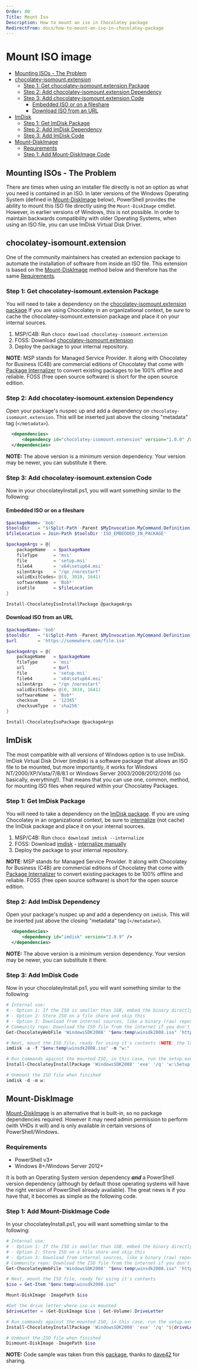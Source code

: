 ```yaml
---
Order: 80
Title: Mount Iso
Description: How to mount an iso in Chocolatey package
RedirectFrom: docs/how-to-mount-an-iso-in-chocolatey-package
---
```


# Mount ISO image

<!-- TOC -->

- [Mounting ISOs - The Problem](#mounting-isos---the-problem)
- [chocolatey-isomount.extension](#chocolatey-isomountextension)
  - [Step 1: Get chocolatey-isomount.extension Package](#step-1-get-chocolatey-isomountextension-package)
  - [Step 2: Add chocolatey-isomount.extension Dependency](#step-2-add-chocolatey-isomountextension-dependency)
  - [Step 3: Add chocolatey-isomount.extension Code](#step-3-add-chocolatey-isomountextension-code)
    - [Embedded ISO or on a fileshare](#embedded-iso-or-on-a-fileshare)
    - [Download ISO from an URL](#download-iso-from-an-url)
- [ImDisk](#imdisk)
  - [Step 1: Get ImDisk Package](#step-1-get-imdisk-package)
  - [Step 2: Add ImDisk Dependency](#step-2-add-imdisk-dependency)
  - [Step 3: Add ImDisk Code](#step-3-add-imdisk-code)
- [Mount-DiskImage](#mount-diskimage)
  - [Requirements](#requirements)
  - [Step 1: Add Mount-DiskImage Code](#step-1-add-mount-diskimage-code)

<!-- /TOC -->

## Mounting ISOs - The Problem
There are times when using an installer file directly is not an option as what you need is contained in an ISO. In later versions of the Windows Operating System (defined in [Mount-DiskImage](#mount-diskimage) below), PowerShell provides the ability to mount this ISO file directly using the `Mount-DiskImage` cmdlet.  However, in earlier versions of Windows, this is not possible. In order to maintain backwards compatibility with older Operating Systems, when using an ISO file, you can use ImDisk Virtual Disk Driver.

## chocolatey-isomount.extension
One of the community maintainers has created an extension package to automate the installation of software from inside an ISO file. This extension is based on the [Mount-DiskImage](#mount-diskimage) method below and therefore has the same [Requirements](#requirements).

### Step 1: Get chocolatey-isomount.extension Package
You will need to take a dependency on the [chocolatey-isomount.extension package](https://chocolatey.org/packages/chocolatey-isomount.extension) If you are using Chocolatey in an organizational context, be sure to cache the chocolatey-isomount.extension package and place it on your internal sources.

1. MSP/C4B: Run `choco download chocolatey-isomount.extension`
1. FOSS: Download [chocolatey-isomount.extension](https://chocolatey.org/api/v2/package/chocolatey-isomount.extension)
1. Deploy the package to your internal repository.

**NOTE**: MSP stands for Managed Service Provider. It along with Chocolatey for Business (C4B) are commercial editions of Chocolatey that come with [Package Internalizer](./features/paid/automatically-recompile-packages) to convert existing packages to be 100% offline and reliable. FOSS (free open source software) is short for the open source edition.

### Step 2: Add chocolatey-isomount.extension Dependency
Open your package's nuspec up and add a dependency on `chocolatey-isomount.extension`. This will be inserted just above the closing "metadata" tag (`</metadata>`).

~~~xml
  <dependencies>
      <dependency id="chocolatey-isomount.extension" version="1.0.0" />
  </dependencies>
~~~

**NOTE:** The above version is a minimum version dependency. Your version may be newer, you can substitute it there.

### Step 3: Add chocolatey-isomount.extension Code
Now in your chocolateyInstall.ps1, you will want something similar to the following:

#### Embedded ISO or on a fileshare

~~~powershell
$packageName= 'bob'
$toolsDir   = "$(Split-Path -Parent $MyInvocation.MyCommand.Definition)"
$fileLocation = Join-Path $toolsDir 'ISO_EMBEDDED_IN_PACKAGE'

$packageArgs = @{
    packageName   = $packageName
    fileType      = 'msi'
    file          = 'setup.msi'
    file64        = 'x64\setup64.msi'
    silentArgs    = "/qn /norestart"
    validExitCodes= @(0, 3010, 1641)
    softwareName  = 'Bob*'
    isoFile       = $fileLocation
}

Install-ChocolateyIsoInstallPackage @packageArgs
~~~

#### Download ISO from an URL

~~~powershell
$packageName= 'bob'
$toolsDir   = "$(Split-Path -Parent $MyInvocation.MyCommand.Definition)"
$url        = 'https://somewhere.com/file.iso'

$packageArgs = @{
    packageName   = $packageName
    fileType      = 'msi'
    url           = $url
    file          = 'setup.msi'
    file64        = 'x64\setup64.msi'
    silentArgs    = "/qn /norestart"
    validExitCodes= @(0, 3010, 1641)
    softwareName  = 'Bob*'
    checksum      = '12345'
    checksumType  = 'sha256'
}

Install-ChocolateyIsoPackage @packageArgs
~~~

## ImDisk
The most compatible with all versions of Windows option is to use ImDisk. ImDisk Virtual Disk Driver (imdisk) is a software package that allows an ISO file to be mounted, but more importantly, it works for Windows NT/2000/XP/Vista/7/8/8.1 or Windows Server 2003/2008/2012/2016 (so basically, everything!). That means that you can use one, common, method, for mounting ISO files when required within your Chocolatey Packages.

### Step 1: Get ImDisk Package
You will need to take a dependency on the [ImDisk package](https://chocolatey.org/packages/imdisk). If you are using Chocolatey in an organizational context, be sure to [internalize](./how-tos/recompile-packages) (not cache) the ImDisk package and place it on your internal sources.

1. MSP/C4B: Run `choco download imdisk --internalize`
1. FOSS: Download [imdisk](https://chocolatey.org/api/v2/package/imdisk) - [internalize manually](./how-tos/recompile-packages)
1. Deploy the package to your internal repository.

**NOTE**: MSP stands for Managed Service Provider. It along with Chocolatey for Business (C4B) are commercial editions of Chocolatey that come with [Package Internalizer](./features/paid/automatically-recompile-packages) to convert existing packages to be 100% offline and reliable. FOSS (free open source software) is short for the open source edition.

### Step 2: Add ImDisk Dependency
Open your package's nuspec up and add a dependency on `imdisk`. This will be inserted just above the closing "metadata" tag (`</metadata>`).

~~~xml
  <dependencies>
      <dependency id="imdisk" version="2.0.9" />
  </dependencies>
~~~

**NOTE:** The above version is a minimum version dependency. Your version may be newer, you can substitute it there.

### Step 3: Add ImDisk Code
Now in your chocolateyInstall.ps1, you will want something similar to the following:

~~~powershell
# Internal use:
# - Option 1: If the ISO is smaller than 1GB, embed the binary directly into the package for the most reliable use skip this
# - Option 2: Store ISO on a file share and skip this
# - Option 3: Download from internal sources, like a binary (raw) repository in Artifactory, Nexus, or ProGet.
# Community repo: Download the ISO file from the internet if you don't have distribution rights or the file is larger than 250MB.
Get-ChocolateyWebFile 'WindowsSDK2008' "$env:temp\winsdk2008.iso" 'http://download.microsoft.com/download/f/e/6/fe6eb291-e187-4b06-ad78-bb45d066c30f/6.0.6001.18000.367-KRMSDK_EN.iso'

# Next, mount the ISO file, ready for using it's contents (NOTE: the last parameter here is the drive letter that will be assigned to the mounted ISO)
imdisk -a -f "$env:temp\winsdk2008.iso" -m "w:"

# Run commands against the mounted ISO, in this case, run the setup.exe
Install-ChocolateyInstallPackage 'WindowsSDK2008' 'exe' '/q' 'w:\Setup.exe'

# Unmount the ISO file when finished
imdisk -d -m w:

~~~

## Mount-DiskImage
[Mount-DiskImage](https://docs.microsoft.com/en-us/powershell/module/storage/mount-diskimage)
is an alternative that is built-in, so no package dependencies required. However it may need admin permission to perform (with VHDs it will) and is only available in certain versions of PowerShell/Windows.

### Requirements
* PowerShell v3+
* Windows 8+/Windows Server 2012+

It is both an Operating System version dependency ***and*** a PowerShell version dependency (although by default those operating systems will have the right version of PowerShell already available). The great news is if you have that, it becomes as simple as the following code.

### Step 1: Add Mount-DiskImage Code
In your chocolateyInstall.ps1, you will want something similar to the following:

~~~powershell
# Internal use:
# - Option 1: If the ISO is smaller than 1GB, embed the binary directly into the package for the most reliable use skip this
# - Option 2: Store ISO on a file share and skip this
# - Option 3: Download from internal sources, like a binary (raw) repository in Artifactory, Nexus, or ProGet.
# Community repo: Download the ISO file from the internet if you don't have distribution rights or the file is larger than 250MB.
Get-ChocolateyWebFile 'WindowsSDK2008' "$env:temp\winsdk2008.iso" 'http://download.microsoft.com/download/f/e/6/fe6eb291-e187-4b06-ad78-bb45d066c30f/6.0.6001.18000.367-KRMSDK_EN.iso'

# Next, mount the ISO file, ready for using it's contents
$iso = Get-Item "$env:temp\winsdk2008.iso"

Mount-DiskImage -ImagePath $iso

#Get the drive letter where iso is mounted
$driveLetter = (Get-DiskImage $iso | Get-Volume).DriveLetter

# Run commands against the mounted ISO, in this case, run the setup.exe
Install-ChocolateyInstallPackage 'WindowsSDK2008' 'exe' '/q' "${driveLetter}:\Setup.exe"

# Unmount the ISO file when finished
Dismount-DiskImage -ImagePath $iso

~~~

**NOTE:** Code sample was taken from this [package](https://chocolatey.org/packages/WindowsSDK2008/6.0.6001), thanks to [dave42](https://chocolatey.org/profiles/dave42) for sharing.
